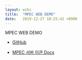 ```yaml
---
layout: wiki
title:  "MPEC WEB DEMO"
date:   2019-12-27 18:25:42 +0900
---
```


MPEC WEB DEMO

 - [GitHub](https://github.com/kmu-bigdata/mpec-web-demo)

 - [MPEC 서버 이관 Docs](https://docs.google.com/document/d/1wapSPp2X5S1w9uuFPpGEW4zccrDh2UhesRhJlxkcroY/edit?usp=sharing)
